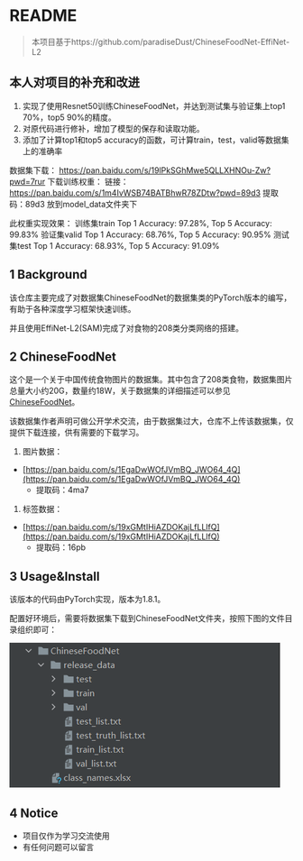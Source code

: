 # README

>本项目基于https://github.com/paradiseDust/ChineseFoodNet-EffiNet-L2

## 本人对项目的补充和改进

1. 实现了使用Resnet50训练ChineseFoodNet，并达到测试集与验证集上top1 70%，top5 90%的精度。
2. 对原代码进行修补，增加了模型的保存和读取功能。
3. 添加了计算top1和top5 accuracy的函数，可计算train，test，valid等数据集上的准确率

数据集下载：
https://pan.baidu.com/s/19lPkSGhMwe5QLLXHNOu-Zw?pwd=7rur
下载训练权重：
链接：https://pan.baidu.com/s/1m4IvWSB74BATBhwR78ZDtw?pwd=89d3 
提取码：89d3
放到model_data文件夹下

此权重实现效果：
训练集train
Top 1 Accuracy: 97.28%, Top 5 Accuracy: 99.83%
验证集valid
Top 1 Accuracy: 68.76%, Top 5 Accuracy: 90.95%
测试集test
Top 1 Accuracy: 68.93%, Top 5 Accuracy: 91.09%



## 1 Background

该仓库主要完成了对数据集ChineseFoodNet的数据集类的PyTorch版本的编写，有助于各种深度学习框架快速训练。

并且使用EffiNet-L2(SAM)完成了对食物的208类分类网络的搭建。



## 2 ****ChineseFoodNet****

这个是一个关于中国传统食物图片的数据集。其中包含了208类食物，数据集图片总量大小约20G，数量约18W，关于数据集的详细描述可以参见[ChineseFoodNet](https://sites.google.com/view/chinesefoodnet/)。

该数据集作者声明可做公开学术交流，由于数据集过大，仓库不上传该数据集，仅提供下载连接，供有需要的下载学习。

1. 图片数据：
- [https://pan.baidu.com/s/1EgaDwWOfJVmBQ_JWO64_4Q](https://pan.baidu.com/s/1EgaDwWOfJVmBQ_JWO64_4Q)
    - 提取码：4ma7
1. 标签数据：
- [https://pan.baidu.com/s/19xGMtIHiAZDOKajLfLLlfQ](https://pan.baidu.com/s/19xGMtIHiAZDOKajLfLLlfQ)
    - 提取码：16pb

## 3 Usage&Install

该版本的代码由PyTorch实现，版本为1.8.1。

配置好环境后，需要将数据集下载到ChineseFoodNet文件夹，按照下图的文件目录组织即可：

![Untitled](./README.Background/file.png)

## 4 Notice

- 项目仅作为学习交流使用
- 有任何问题可以留言
